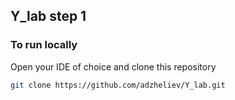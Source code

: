 ## Y_lab step 1

### To run locally

Open your IDE of choice and clone this repository

```bash
git clone https://github.com/adzheliev/Y_lab.git
```
